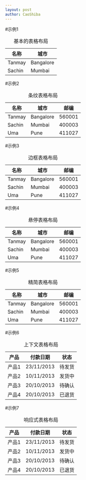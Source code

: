 ```yaml
---
layout: post
author: CaoShiba
---
```

#示例1
<table class="table">
  <caption>基本的表格布局</caption>
  <thead>
    <tr>
      <th>名称</th>
      <th>城市</th>
    </tr>
  </thead>
  <tbody>
    <tr>
      <td>Tanmay</td>
      <td>Bangalore</td>
    </tr>
    <tr>
      <td>Sachin</td>
      <td>Mumbai</td>
    </tr>
  </tbody>
</table>

#示例2
<table class="table table-striped">
  <caption>条纹表格布局</caption>
  <thead>
    <tr>
      <th>名称</th>
      <th>城市</th>
      <th>邮编</th>
    </tr>
  </thead>
  <tbody>
    <tr>
      <td>Tanmay</td>
      <td>Bangalore</td>
      <td>560001</td>
    </tr>
    <tr>
      <td>Sachin</td>
      <td>Mumbai</td>
      <td>400003</td>
    </tr>
    <tr>
      <td>Uma</td>
      <td>Pune</td>
      <td>411027</td>
    </tr>
  </tbody>
</table>

#示例3
<table class="table table-bordered">
  <caption>边框表格布局</caption>
  <thead>
    <tr>
      <th>名称</th>
      <th>城市</th>
      <th>邮编</th>
    </tr>
  </thead>
  <tbody>
    <tr>
      <td>Tanmay</td>
      <td>Bangalore</td>
      <td>560001</td>
    </tr>
    <tr>
      <td>Sachin</td>
      <td>Mumbai</td>
      <td>400003</td>
    </tr>
    <tr>
      <td>Uma</td>
      <td>Pune</td>
      <td>411027</td>
    </tr>
  </tbody>
</table>

#示例4
<table class="table table-hover">
  <caption>悬停表格布局</caption>
  <thead>
    <tr>
      <th>名称</th>
      <th>城市</th>
      <th>邮编</th>
    </tr>
  </thead>
  <tbody>
    <tr>
      <td>Tanmay</td>
      <td>Bangalore</td>
      <td>560001</td>
    </tr>
    <tr>
      <td>Sachin</td>
      <td>Mumbai</td>
      <td>400003</td>
    </tr>
    <tr>
      <td>Uma</td>
      <td>Pune</td>
      <td>411027</td>
    </tr>
  </tbody>
</table>

#示例5
<table class="table table-condensed">
  <caption>精简表格布局</caption>
  <thead>
    <tr>
      <th>名称</th>
      <th>城市</th>
      <th>邮编</th></tr>
  </thead>
  <tbody>
    <tr>
      <td>Tanmay</td>
      <td>Bangalore</td>
      <td>560001</td></tr>
    <tr>
      <td>Sachin</td>
      <td>Mumbai</td>
      <td>400003</td></tr>
    <tr>
      <td>Uma</td>
      <td>Pune</td>
      <td>411027</td></tr>
  </tbody>
</table>

#示例6
<table class="table">
  <caption>上下文表格布局</caption>
  <thead>
    <tr>
      <th>产品</th>
      <th>付款日期</th>
      <th>状态</th></tr>
  </thead>
  <tbody>
    <tr class="active">
      <td>产品1</td>
      <td>23/11/2013</td>
      <td>待发货</td></tr>
    <tr class="success">
      <td>产品2</td>
      <td>10/11/2013</td>
      <td>发货中</td></tr>
    <tr class="warning">
      <td>产品3</td>
      <td>20/10/2013</td>
      <td>待确认</td></tr>
    <tr class="danger">
      <td>产品4</td>
      <td>20/10/2013</td>
      <td>已退货</td></tr>
  </tbody>
</table>

#示例7
<div class="table-responsive">
  <table class="table">
    <caption>响应式表格布局</caption>
    <thead>
      <tr>
        <th>产品</th>
        <th>付款日期</th>
        <th>状态</th></tr>
    </thead>
    <tbody>
      <tr>
        <td>产品1</td>
        <td>23/11/2013</td>
        <td>待发货</td></tr>
      <tr>
        <td>产品2</td>
        <td>10/11/2013</td>
        <td>发货中</td></tr>
      <tr>
        <td>产品3</td>
        <td>20/10/2013</td>
        <td>待确认</td></tr>
      <tr>
        <td>产品4</td>
        <td>20/10/2013</td>
        <td>已退货</td></tr>
    </tbody>
  </table>
</div>
